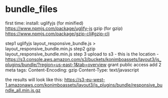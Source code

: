 # bundle_files
first time:
install:
uglifyjs (for minified)
https://www.npmjs.com/package/uglify-js
gzip (for gzip)
https://www.npmjs.com/package/gzip-cli#gzip-cli

step1
  uglifyjs layout_responsive_bundle.js > layout_responsive_bundle.min.js
step2
  gzip layout_responsive_bundle.min.js
step 3
  upload to s3 - this is the location - https://s3.console.aws.amazon.com/s3/buckets/konimboassets/layout3/js_plugins/bundle/?region=us-east-1&tab=overview
  grant public access
  add 2 meta tags:
  Content-Encoding: gzip
  Content-Type: text/javascript

  the results will look like this:
  https://s3-eu-west-1.amazonaws.com/konimboassets/layout3/js_plugins/bundle/responsive_bundle_all.min.js.gz

